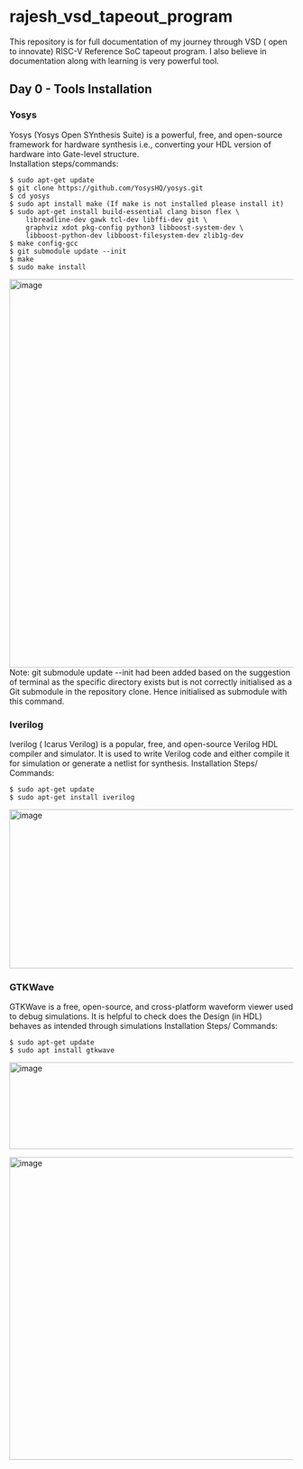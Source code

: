 # rajesh_vsd_tapeout_program
This repository is for full documentation of my journey through VSD ( open to innovate) RISC-V Reference SoC tapeout program. I also believe in documentation along with learning is very powerful tool.  
## Day 0 - Tools Installation  
### Yosys  
Yosys (Yosys Open SYnthesis Suite) is a powerful, free, and open-source framework for hardware synthesis i.e., converting your HDL version of hardware into Gate-level structure.  
Installation steps/commands:  
```
$ sudo apt-get update
$ git clone https://github.com/YosysHQ/yosys.git
$ cd yosys 
$ sudo apt install make (If make is not installed please install it) 
$ sudo apt-get install build-essential clang bison flex \
    libreadline-dev gawk tcl-dev libffi-dev git \
    graphviz xdot pkg-config python3 libboost-system-dev \
    libboost-python-dev libboost-filesystem-dev zlib1g-dev
$ make config-gcc
$ git submodule update --init
$ make 
$ sudo make install
```
<picture><img width="891" height="688" alt="image" src="https://github.com/user-attachments/assets/562bd37e-4078-453c-9ee0-85493d32a265" />
</picture>
Note: git submodule update --init had been added based on the suggestion of terminal as the specific directory exists but is not correctly initialised as a Git submodule in the repository clone. Hence initialised as submodule with this command.  
### Iverilog
Iverilog ( Icarus Verilog) is a popular, free, and open-source Verilog HDL compiler and simulator. It is used to write Verilog code and either compile it for simulation or generate a netlist for synthesis.
Installation Steps/ Commands:
```
$ sudo apt-get update
$ sudo apt-get install iverilog
```
<picture><img width="891" height="282" alt="image" src="https://github.com/user-attachments/assets/0c55531a-3db4-4562-af46-e816a4bbf2ac" />
</picture>
### GTKWave
GTKWave is a free, open-source, and cross-platform waveform viewer used to debug simulations. It is helpful to check does the Design (in HDL) behaves as intended through simulations
Installation Steps/ Commands:
```
$ sudo apt-get update
$ sudo apt install gtkwave
```
<picture><img width="891" height="154" alt="image" src="https://github.com/user-attachments/assets/f78e3acb-168c-4c39-9460-891ccadeac5f" />

</picture>
<picture><img width="868" height="536" alt="image" src="https://github.com/user-attachments/assets/613e5cbb-0e16-47d4-81b2-407b81045f0a" />
</picture>

